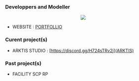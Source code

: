 ### Developpers and Modeller

<p align="center">
  <a href="https://skillicons.dev">
    <img src="https://skillicons.dev/icons?i=blender,js,html,css,idea,git,java,vscode,py" />
  </a>
</p>

- WEBSITE : [PORTFOLLIO](https://blacknitewebsite.vercel.app/)

### Curent project(s)

- ARKTIS STUDIO : [https://discord.gg/H724sTRv2j](ARKTIS)

### Past project(s)

- FACILITY SCP RP
